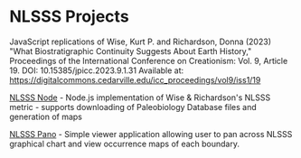 # NLSSS Projects

JavaScript replications of Wise, Kurt P. and Richardson, Donna (2023) "What Biostratigraphic Continuity Suggests About Earth
History," Proceedings of the International Conference on Creationism: Vol. 9, Article 19.
DOI: 10.15385/jpicc.2023.9.1.31
Available at: https://digitalcommons.cedarville.edu/icc_proceedings/vol9/iss1/19

[NLSSS Node](nlsss-node/README.md) - Node.js implementation of Wise & Richardson's NLSSS metric - supports downloading of Paleobiology Database files and generation of maps

[NLSSS Pano](nlsss-pano/README.md) - Simple viewer application allowing user to pan across NLSSS graphical chart and view occurrence maps of each boundary.
